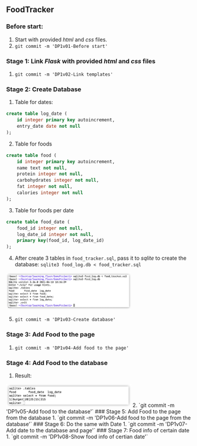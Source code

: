 ## FoodTracker
### Before start:
1. Start with provided *html* and *css* files.
2. `git commit -m 'DP1v01-Before start'`
### Stage 1: Link *Flask* with provided *html* and *css* files
1. `git commit -m 'DP1v02-Link templates'`
### Stage 2: Create Database
1. Table for dates:
```sql
create table log_date (
    id integer primary key autoincrement,
    entry_date date not null
);
```
2. Table for foods
```sql
create table food (
    id integer primary key autoincrement,
    name text not null,
    protein integer not null,
    carbohydrates integer not null,
    fat integer not null,
    calories integer not null
);
```
3. Table for foods per date
```sql
create table food_date (
    food_id integer not null,
    log_date_id integer not null,
    primary key(food_id, log_date_id)
);
```
4. After create 3 tables in `food_tracker.sql`, pass it to *sqlite* to create the database:
`
sqlite3 food_log.db < food_tracker.sql
`
<img src="./imgs/stage2.png" alt="img" style="zoom:33%;" />

5. `git commit -m 'DP1v03-Create database'`
### Stage 3: Add Food to the page
1. `git commit -m 'DP1v04-Add food to the page'`
### Stage 4: Add Food to the database
1. Result:
<img src="./imgs/stage4.png" alt="img" style="zoom:33%;" />
2. `git commit -m 'DP1v05-Add food to the database'`
### Stage 5: Add Food to the page from the database
1. `git commit -m 'DP1v06-Add food to the page from the database'`
### Stage 6: Do the same with Date
1. `git commit -m 'DP1v07-Add date to the database and page'`
### Stage 7: Food info of certain date
1. `git commit -m 'DP1v08-Show food info of certian date'`
